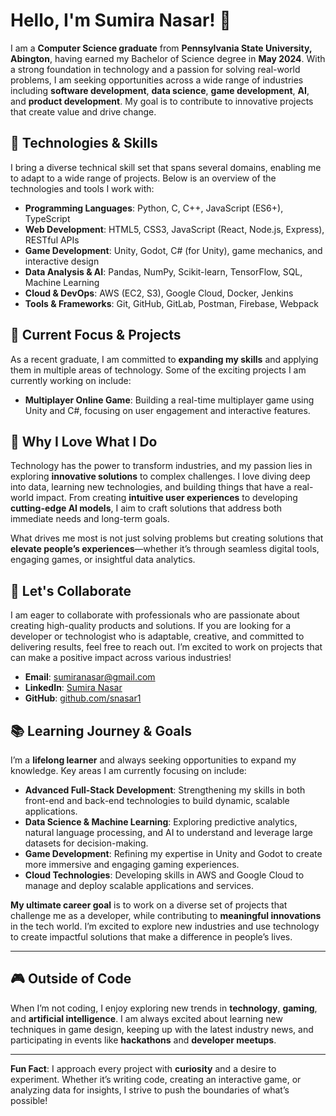 # Hello, I'm Sumira Nasar! 👋

I am a **Computer Science graduate** from **Pennsylvania State University, Abington**, having earned my Bachelor of Science degree in **May 2024**. With a strong foundation in technology and a passion for solving real-world problems, I am seeking opportunities across a wide range of industries including **software development**, **data science**, **game development**, **AI**, and **product development**. My goal is to contribute to innovative projects that create value and drive change.

## 🔧 Technologies & Skills

I bring a diverse technical skill set that spans several domains, enabling me to adapt to a wide range of projects. Below is an overview of the technologies and tools I work with:

- **Programming Languages**: Python, C, C++, JavaScript (ES6+), TypeScript
- **Web Development**: HTML5, CSS3, JavaScript (React, Node.js, Express), RESTful APIs
- **Game Development**: Unity, Godot, C# (for Unity), game mechanics, and interactive design
- **Data Analysis & AI**: Pandas, NumPy, Scikit-learn, TensorFlow, SQL, Machine Learning
- **Cloud & DevOps**: AWS (EC2, S3), Google Cloud, Docker, Jenkins
- **Tools & Frameworks**: Git, GitHub, GitLab, Postman, Firebase, Webpack

## 🌱 Current Focus & Projects

As a recent graduate, I am committed to **expanding my skills** and applying them in multiple areas of technology. Some of the exciting projects I am currently working on include:

- **Multiplayer Online Game**: Building a real-time multiplayer game using Unity and C#, focusing on user engagement and interactive features.

## 🚀 Why I Love What I Do

Technology has the power to transform industries, and my passion lies in exploring **innovative solutions** to complex challenges. I love diving deep into data, learning new technologies, and building things that have a real-world impact. From creating **intuitive user experiences** to developing **cutting-edge AI models**, I aim to craft solutions that address both immediate needs and long-term goals. 

What drives me most is not just solving problems but creating solutions that **elevate people’s experiences**—whether it’s through seamless digital tools, engaging games, or insightful data analytics.

## 🤝 Let's Collaborate

I am eager to collaborate with professionals who are passionate about creating high-quality products and solutions. If you are looking for a developer or technologist who is adaptable, creative, and committed to delivering results, feel free to reach out. I’m excited to work on projects that can make a positive impact across various industries!

- **Email**: [sumiranasar@gmail.com](mailto:sumiranasar@gmail.com)
- **LinkedIn**: [Sumira Nasar](www.linkedin.com/in/sumiranasar)
- **GitHub**: [github.com/snasar1](https://github.com/snasar1)

## 📚 Learning Journey & Goals

I’m a **lifelong learner** and always seeking opportunities to expand my knowledge. Key areas I am currently focusing on include:

- **Advanced Full-Stack Development**: Strengthening my skills in both front-end and back-end technologies to build dynamic, scalable applications.
- **Data Science & Machine Learning**: Exploring predictive analytics, natural language processing, and AI to understand and leverage large datasets for decision-making.
- **Game Development**: Refining my expertise in Unity and Godot to create more immersive and engaging gaming experiences.
- **Cloud Technologies**: Developing skills in AWS and Google Cloud to manage and deploy scalable applications and services.

**My ultimate career goal** is to work on a diverse set of projects that challenge me as a developer, while contributing to **meaningful innovations** in the tech world. I’m excited to explore new industries and use technology to create impactful solutions that make a difference in people’s lives.

---

## 🎮 Outside of Code

When I’m not coding, I enjoy exploring new trends in **technology**, **gaming**, and **artificial intelligence**. I am always excited about learning new techniques in game design, keeping up with the latest industry news, and participating in events like **hackathons** and **developer meetups**.

---

**Fun Fact**: I approach every project with **curiosity** and a desire to experiment. Whether it’s writing code, creating an interactive game, or analyzing data for insights, I strive to push the boundaries of what’s possible!

